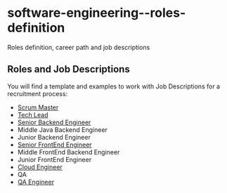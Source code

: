 # software-engineering--roles-definition

Roles definition, career path and job descriptions

## Roles and Job Descriptions

You will find a template and examples to work with Job Descriptions for a recruitment process:

- [Scrum Master](./job_descriptions/scrum_master.md)
- [Tech Lead](./job_descriptions/tech_lead.md)
- [Senior Backend Engineer](./job_descriptions/senior_java_backend.md)
- Middle Java Backend Engineer
- Junior Backend Engineer
- [Senior FrontEnd Engineer](./job_descriptions/senior_frontend_developer.md)
- Middle FrontEnd Backend Engineer
- Junior FrontEnd Engineer
- [Cloud Engineer](./job_descriptions/cloud_engineer.md)
- QA
- [QA Engineer](./job_descriptions/qa_engineer.md)

